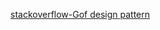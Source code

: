 [stackoverflow-Gof design pattern](https://stackoverflow.com/questions/1673841/examples-of-gof-design-patterns-in-javas-core-libraries)